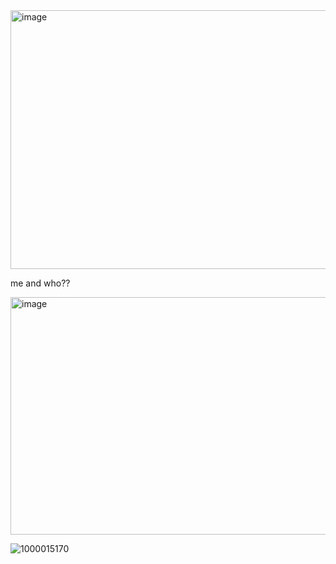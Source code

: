 <img width="735" height="414" alt="image" src="https://github.com/user-attachments/assets/a85fef71-b57e-442c-9f45-2d2c2eb2a1c0" />


me and who??


<img width="2000" height="380" alt="image" src="https://github.com/user-attachments/assets/5235c16a-9db7-4323-adb6-2751cc80bc54" />



![1000015170](https://github.com/user-attachments/assets/f4d770c9-68e3-4013-93ff-1122a6efe5f7)

